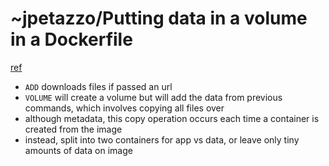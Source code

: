 # ~jpetazzo/Putting data in a volume in a Dockerfile
[ref](http://jpetazzo.github.io/2015/01/19/dockerfile-and-data-in-volumes/)

- `ADD` downloads files if passed an url
- `VOLUME` will create a volume but will add the data from previous commands, which involves copying all files over
- although metadata, this copy operation occurs each time a container is created from the image
- instead, split into two containers for app vs data, or leave only tiny amounts of data on image
